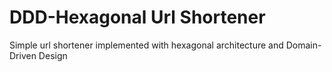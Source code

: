 # DDD-Hexagonal Url Shortener

Simple url shortener implemented with hexagonal architecture and Domain-Driven Design
